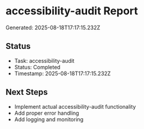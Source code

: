 # accessibility-audit Report

Generated: 2025-08-18T17:17:15.232Z

## Status
- Task: accessibility-audit
- Status: Completed
- Timestamp: 2025-08-18T17:17:15.232Z

## Next Steps
- Implement actual accessibility-audit functionality
- Add proper error handling
- Add logging and monitoring
